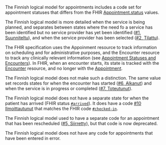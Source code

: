 The Finnish logical model for appointments includes a code set for appointment statuses that
differs from the FHIR
[Appointment.status](https://hl7.org/fhir/R4B/appointment-definitions.html#Appointment.status)
values.

The Finnish logical model is more detailed when the service is being planned, and separates between
states where the need fo a service has been identified but no service provider has yet been
identified
([#1, Suunniteltu](https://koodistopalvelu.kanta.fi/codeserver/pages/code-view-page.xhtml?conceptCodeKey=101027618)),
and when the service provider has been selected
([#2, Tilattu](https://koodistopalvelu.kanta.fi/codeserver/pages/code-view-page.xhtml?conceptCodeKey=101027619)).

The FHIR specification uses the Appoinment resource to track information on scheduling and for
administrative purposes, and the Encounter resource to track any clinically relevant information
(see [Appointment Statuses and Encounters](https://hl7.org/fhir/R4B/appointment.html#statuses)). In
FHIR, when an encounter starts, its state is tracked with the
[Encounter](https://hl7.org/fhir/R4B/encounter.html) resource, and no longer with the
[Appointment](https://hl7.org/fhir/R4B/appointment.html).

The Finnish logical model does not make such a distinction. The same value set records states for
when the encounter has started
([#6, Alkanut](https://koodistopalvelu.kanta.fi/codeserver/pages/code-view-page.xhtml?conceptCodeKey=101027623))
and when the service is in progress or completed
([#7, Toteutunut](https://koodistopalvelu.kanta.fi/codeserver/pages/code-view-page.xhtml?conceptCodeKey=101027624)).

The Finnish logical model does not have a separate state for when the patient has arrived (FHIR
status
[`#arrived`](https://hl7.org/fhir/R4/codesystem-appointmentstatus.html#appointmentstatus-arrived)).
It does have a code
[#10 Ilmoittautunut](https://koodistopalvelu.kanta.fi/codeserver/pages/code-view-page.xhtml?conceptCodeKey=200188374)
that matches the FHIR code
[`#checked-in`](https://hl7.org/fhir/R4/codesystem-appointmentstatus.html#appointmentstatus-checked-in).

The Finnish logical model used to have a separate code for an appointment that has been rescheduled
([#5, Siirretty](https://koodistopalvelu.kanta.fi/codeserver/pages/code-view-page.xhtml?conceptCodeKey=101027622)),
but that code is now deprecated.

The Finnish logical model does not have any code for appointments that have been entered in error.

<style>
  table.grid {
    table-layout: fixed;
    width: 100%;
  }
  table.grid td {
    width: 20%;
  }
  table.grid td:nth-child(2) {
    width: 10%;
  }
  table.grid td:nth-child(4) {
    width: 50%;
  }
  table.grid tr:first-child td:last-child {
    display: none;
  }
</style>